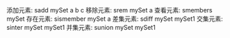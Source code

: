 添加元素: sadd mySet a b c
    移除元素: srem mySet a
    查看元素: smembers mySet
    存在元素: sismember mySet a
    差集元素: sdiff mySet mySet1
    交集元素: sinter mySet mySet1
    并集元素: sunion mySet mySet1